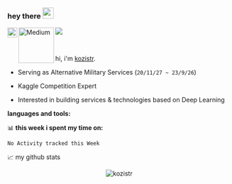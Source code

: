 ### hey there <img src="https://media.giphy.com/media/hvRJCLFzcasrR4ia7z/giphy.gif" width="25px">

<a href="https://www.linkedin.com/in/kozistr/">
  <img align="left" alt="LinkedIN" width="22px" src="https://raw.githubusercontent.com/peterthehan/peterthehan/master/assets/linkedin.svg" />
</a>
<a href="https://medium.com/@kozistr">
  <img align="left" alt="Medium" width="80" src="https://github.com/melanieshi0120/melanieshi0120/blob/master/medium.ico" />
</a>

![](https://visitor-badge.glitch.me/badge?page_id=kozistr.kozistr)

<br />

hi, i'm [kozistr](http://kozistr.tech/about).

* Serving as Alternative Military Services (`20/11/27 ~ 23/9/26`)

* Kaggle Competition Expert

* Interested in building services & technologies based on Deep Learning

**languages and tools:**  


📊 **this week i spent my time on:**
<!--START_SECTION:waka-->
```text
No Activity tracked this Week
```
<!--END_SECTION:waka-->

📈 my github stats

<p align="center"> <img src="https://github-readme-stats.vercel.app/api?username=kozistr&show_icons=true&theme=gotham" alt="kozistr" />

